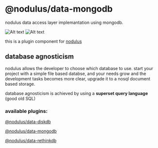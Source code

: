 # @nodulus/data-mongodb
nodulus data access layer implemantation using mongodb.
 
![Alt text](https://travis-ci.org/nodulusteam/-nodulus-data-mongodb.svg?branch=master "build")
![Alt text](https://david-dm.org/nodulusteam/-nodulus-data-mongodb.svg "dependencies")

this is a plugin component for [nodulus](https://www.npmjs.com/package/nodulus) 



## database agnosticism

nodulus allows the developer to choose which database to use. start your project with a simple file based databse, and your needs grow and the development tasks becomes more clear, upgrade it to a nosql document based storage.

database agnosticism is achieved by using a **superset query language** (good old SQL)  


### available plugins:

[@nodulus/data-diskdb](https://www.npmjs.com/package/@nodulus/data-diskdb)

[@nodulus/data-mongodb](https://www.npmjs.com/package/@nodulus/data-mongodb)

[@nodulus/data-rethinkdb](https://www.npmjs.com/package/@nodulus/data-rethinkdb)




